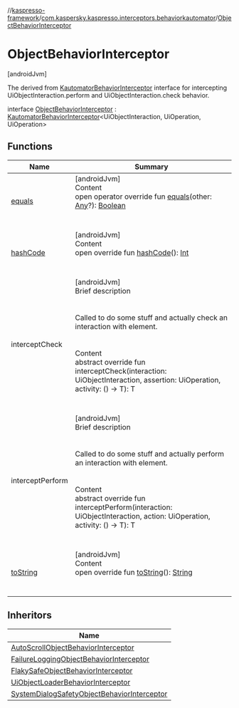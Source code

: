 //[kaspresso-framework](../../index.md)/[com.kaspersky.kaspresso.interceptors.behaviorkautomator](../index.md)/[ObjectBehaviorInterceptor](index.md)



# ObjectBehaviorInterceptor  
 [androidJvm] 

The derived from [KautomatorBehaviorInterceptor](../-kautomator-behavior-interceptor/index.md) interface for intercepting UiObjectInteraction.perform and UiObjectInteraction.check behavior.

interface [ObjectBehaviorInterceptor](index.md) : [KautomatorBehaviorInterceptor](../-kautomator-behavior-interceptor/index.md)<UiObjectInteraction, UiOperation<UiObject2>, UiOperation<UiObject2>>    


## Functions  
  
|  Name|  Summary| 
|---|---|
| [equals](https://kotlinlang.org/api/latest/jvm/stdlib/kotlin/-any/equals.html)| [androidJvm]  <br>Content  <br>open operator override fun [equals](https://kotlinlang.org/api/latest/jvm/stdlib/kotlin/-any/equals.html)(other: [Any](https://kotlinlang.org/api/latest/jvm/stdlib/kotlin/-any/index.html)?): [Boolean](https://kotlinlang.org/api/latest/jvm/stdlib/kotlin/-boolean/index.html)  <br><br><br>
| [hashCode](https://kotlinlang.org/api/latest/jvm/stdlib/kotlin/-any/hash-code.html)| [androidJvm]  <br>Content  <br>open override fun [hashCode](https://kotlinlang.org/api/latest/jvm/stdlib/kotlin/-any/hash-code.html)(): [Int](https://kotlinlang.org/api/latest/jvm/stdlib/kotlin/-int/index.html)  <br><br><br>
| interceptCheck| [androidJvm]  <br>Brief description  <br><br><br>Called to do some stuff and actually check an interaction with element.<br><br>  <br>Content  <br>abstract override fun <T> interceptCheck(interaction: UiObjectInteraction, assertion: UiOperation<UiObject2>, activity: () -> T): T  <br><br><br>
| interceptPerform| [androidJvm]  <br>Brief description  <br><br><br>Called to do some stuff and actually perform an interaction with element.<br><br>  <br>Content  <br>abstract override fun <T> interceptPerform(interaction: UiObjectInteraction, action: UiOperation<UiObject2>, activity: () -> T): T  <br><br><br>
| [toString](https://kotlinlang.org/api/latest/jvm/stdlib/kotlin/-any/to-string.html)| [androidJvm]  <br>Content  <br>open override fun [toString](https://kotlinlang.org/api/latest/jvm/stdlib/kotlin/-any/to-string.html)(): [String](https://kotlinlang.org/api/latest/jvm/stdlib/kotlin/-string/index.html)  <br><br><br>


## Inheritors  
  
|  Name| 
|---|
| [AutoScrollObjectBehaviorInterceptor](../../com.kaspersky.kaspresso.interceptors.behaviorkautomator.impl.autoscroll/-auto-scroll-object-behavior-interceptor/index.md)
| [FailureLoggingObjectBehaviorInterceptor](../../com.kaspersky.kaspresso.interceptors.behaviorkautomator.impl.failure/-failure-logging-object-behavior-interceptor/index.md)
| [FlakySafeObjectBehaviorInterceptor](../../com.kaspersky.kaspresso.interceptors.behaviorkautomator.impl.flakysafety/-flaky-safe-object-behavior-interceptor/index.md)
| [UiObjectLoaderBehaviorInterceptor](../../com.kaspersky.kaspresso.interceptors.behaviorkautomator.impl.loader/-ui-object-loader-behavior-interceptor/index.md)
| [SystemDialogSafetyObjectBehaviorInterceptor](../../com.kaspersky.kaspresso.interceptors.behaviorkautomator.impl.systemsafety/-system-dialog-safety-object-behavior-interceptor/index.md)

